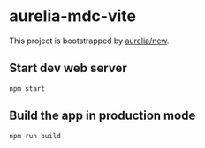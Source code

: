 # aurelia-mdc-vite

This project is bootstrapped by [aurelia/new](https://github.com/aurelia/new).

## Start dev web server

    npm start

## Build the app in production mode

    npm run build


